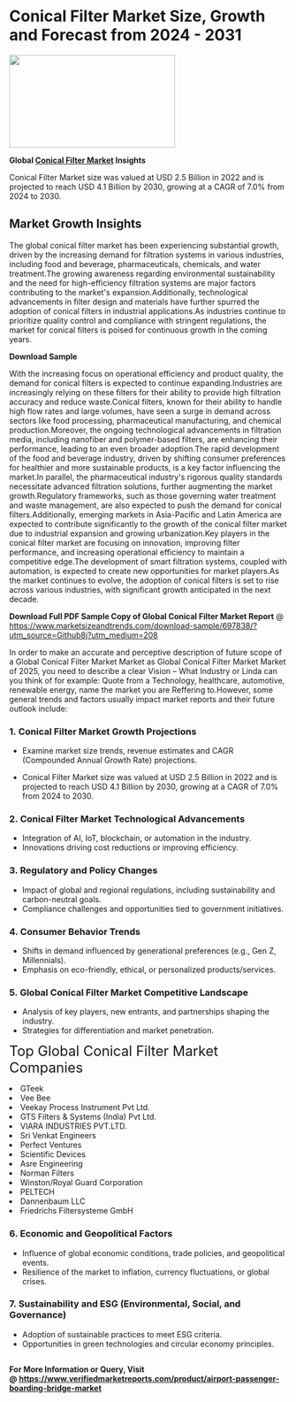 <H1>Conical Filter Market Size, Growth and Forecast from 2024 - 2031</H1><img class="aligncenter size-medium wp-image-584254" src="https://thirdeyenews.in/wp-content/uploads/2024/09/Global-Market-Research-300x168.jpeg" alt="" width="300" height="168" /><p><strong>Global&nbsp;<a href="https://www.marketsizeandtrends.com/download-sample/697838/?utm_source=Github8j?utm_medium=208">Conical Filter Market</a> Insights</strong></p><p>Conical Filter Market size was valued at USD 2.5 Billion in 2022 and is projected to reach USD 4.1 Billion by 2030, growing at a CAGR of 7.0% from 2024 to 2030.</p><p><h2>Market Growth Insights</h2> <p>The global conical filter market has been experiencing substantial growth, driven by the increasing demand for filtration systems in various industries, including food and beverage, pharmaceuticals, chemicals, and water treatment.The growing awareness regarding environmental sustainability and the need for high-efficiency filtration systems are major factors contributing to the market's expansion.Additionally, technological advancements in filter design and materials have further spurred the adoption of conical filters in industrial applications.As industries continue to prioritize quality control and compliance with stringent regulations, the market for conical filters is poised for continuous growth in the coming years.</p> <p><strong>Download Sample</strong></p> <p>With the increasing focus on operational efficiency and product quality, the demand for conical filters is expected to continue expanding.Industries are increasingly relying on these filters for their ability to provide high filtration accuracy and reduce waste.Conical filters, known for their ability to handle high flow rates and large volumes, have seen a surge in demand across sectors like food processing, pharmaceutical manufacturing, and chemical production.Moreover, the ongoing technological advancements in filtration media, including nanofiber and polymer-based filters, are enhancing their performance, leading to an even broader adoption.The rapid development of the food and beverage industry, driven by shifting consumer preferences for healthier and more sustainable products, is a key factor influencing the market.In parallel, the pharmaceutical industry's rigorous quality standards necessitate advanced filtration solutions, further augmenting the market growth.Regulatory frameworks, such as those governing water treatment and waste management, are also expected to push the demand for conical filters.Additionally, emerging markets in Asia-Pacific and Latin America are expected to contribute significantly to the growth of the conical filter market due to industrial expansion and growing urbanization.Key players in the conical filter market are focusing on innovation, improving filter performance, and increasing operational efficiency to maintain a competitive edge.The development of smart filtration systems, coupled with automation, is expected to create new opportunities for market players.As the market continues to evolve, the adoption of conical filters is set to rise across various industries, with significant growth anticipated in the next decade.</p> <p><span class=""><strong>Download Full PDF Sample Copy of Global Conical Filter Market Report</strong> @ <a href="https://www.marketsizeandtrends.com/download-sample/697838/?utm_source=Github8j?utm_medium=208" target="_blank">https://www.marketsizeandtrends.com/download-sample/697838/?utm_source=Github8j?utm_medium=208</a></span></p><p>In order to make an accurate and perceptive description of future scope of a Global&nbsp;Conical Filter Market Market as Global&nbsp;Conical Filter Market Market of 2025, you need to describe a clear Vision &ndash; What Industry or Linda can you think of for example: Quote from a Technology, healthcare, automotive, renewable energy, name the market you are Reffering to.However, some general trends and factors usually impact market reports and their future outlook include:</p><h3>1.&nbsp;<strong>Conical Filter Market Growth Projections</strong></h3><ul><li>Examine market size trends, revenue estimates and CAGR (Compounded Annual Growth Rate) projections.</li><li><p>Conical Filter Market size was valued at USD 2.5 Billion in 2022 and is projected to reach USD 4.1 Billion by 2030, growing at a CAGR of 7.0% from 2024 to 2030.</p></li></ul><h3>2.&nbsp;<strong>Conical Filter Market Technological Advancements</strong></h3><ul><li>Integration of AI, IoT, blockchain, or automation in the industry.</li><li>Innovations driving cost reductions or improving efficiency.</li></ul><h3>3.&nbsp;<strong>Regulatory and Policy Changes</strong></h3><ul><li>Impact of global and regional regulations, including sustainability and carbon-neutral goals.</li><li>Compliance challenges and opportunities tied to government initiatives.</li></ul><h3>4.&nbsp;<strong>Consumer Behavior Trends</strong></h3><ul><li>Shifts in demand influenced by generational preferences (e.g., Gen Z, Millennials).</li><li>Emphasis on eco-friendly, ethical, or personalized products/services.</li></ul><h3>5.&nbsp;<strong>Global Conical Filter Market Competitive Landscape</strong></h3><ul><li>Analysis of key players, new entrants, and partnerships shaping the industry.</li><li>Strategies for differentiation and market penetration.</li></ul><p data-pm-slice="1 1 []"><span style="color: inherit; font-family: inherit; font-size: 25px;">Top Global Conical Filter Market Companies</span></p><div class="" data-test-id=""><p><li>GTeek</li><li> Vee Bee</li><li> Veekay Process Instrument Pvt Ltd.</li><li> GTS Filters & Systems (India) Pvt Ltd.</li><li> VIARA INDUSTRIES PVT.LTD.</li><li> Sri Venkat Engineers</li><li> Perfect Ventures</li><li> Scientific Devices</li><li> Asre Engineering</li><li> Norman Filters</li><li> Winston/Royal Guard Corporation</li><li> PELTECH</li><li> Dannenbaum LLC</li><li> Friedrichs Filtersysteme GmbH</li></p></div><h3>6.&nbsp;<strong>Economic and Geopolitical Factors</strong></h3><ul><li>Influence of global economic conditions, trade policies, and geopolitical events.</li><li>Resilience of the market to inflation, currency fluctuations, or global crises.</li></ul><h3>7.&nbsp;<strong>Sustainability and ESG (Environmental, Social, and Governance)</strong></h3><ul><li>Adoption of sustainable practices to meet ESG criteria.</li><li>Opportunities in green technologies and circular economy principles.</li></ul><h2><strong style="font-size: 14px;">For More Information or Query, Visit @&nbsp;</strong><a style="background-color: #ffffff; font-size: 14px;" href="https://www.marketsizeandtrends.com/report/conical-filter-market/" target="_blank">https://www.verifiedmarketreports.com/product/airport-passenger-boarding-bridge-market</a></h2>